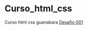 # Curso_html_css
 Curso html css guanabara
<a href="https://waldirjrmarques.github.io/Curso_html_css/Modulo_01/html-css/desafios/d001">Desafio 001</a>
